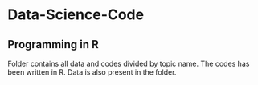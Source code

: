 # Data-Science-Code
## Programming in R
Folder contains all data and codes divided by topic name.
The codes has been written in R.
Data is also present in the folder.
